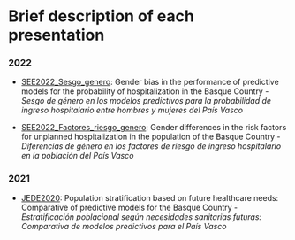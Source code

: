 # Brief description of each presentation

### 2022

- [SEE2022_Sesgo_genero](https://github.com/AlexOlza/ConferenceSlides/blob/main/SEE2022_Sesgo_genero.pdf): Gender bias in the performance of predictive models for the probability of hospitalization in the Basque Country - *Sesgo de género en los modelos predictivos para la probabilidad de ingreso hospitalario entre hombres y mujeres del País Vasco*

- [SEE2022_Factores_riesgo_genero](https://github.com/AlexOlza/ConferenceSlides/blob/main/SEE2022_Factores_riesgo_genero.pdf): Gender differences in the risk factors for unplanned hospitalization in the population of the Basque Country - *Diferencias de género en los factores de riesgo de ingreso hospitalario en la población del País Vasco*

### 2021

- [JEDE2020](https://github.com/AlexOlza/ConferenceSlides/blob/main/JEDE2020.pdf): Population stratification based on future healthcare needs: Comparative of predictive models for the Basque Country - *Estratificación poblacional según necesidades sanitarias futuras: Comparativa de modelos predictivos para el Paı́s Vasco*
